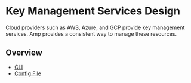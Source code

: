 # Key Management Services Design

Cloud providers such as AWS, Azure, and GCP provide key management services. Amp provides a consistent way to manage these resources.

## Overview

- [CLI](cli.md)
- [Config File](config.md)
